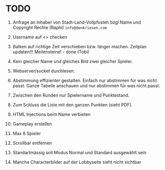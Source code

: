 # TODO 

1. Anfrage an Inhaber von Stadt-Land-Vollpfosten bzgl Name und Copyright Rechte (Raphi) `info@denkriesen.com`

2. Username auf <> checken

3. Balken auf richtige Zeit verschieben bzw. länger machen. 
Zeitplan updaten!!! Meilensteine! - done (Tobi)

4. Kein gleicher Name und gleiches Bild zwei gleicher Spieler. 

5. Webserver/socket durchlesen.


6. Abstimmung effizienter gestalten. Einfach nur abstimmen für was nicht passt. Ganze Tabelle anschauen und nur abstimmen für was nicht passt.

7. Zwischen den Runden nur Spielername und Punktestand. 

8. Zum Schluss die Liste mit den ganzen Punkten (sieht PDF). 

9. HTML Injections beim Name verbieten

10. Gameplay erstellen

11. Max 8 Spieler

12. Scrollbar entfernen

13. Standartmässig soll Modus Normal und Standard ausgewählt sein

14. Manche Characterbilder auf der Lobbyseite sieht nicht sichtbar